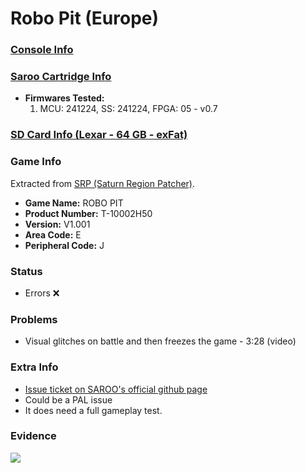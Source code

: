 # Robo Pit (Europe)

### [Console Info](../../../../../Info/Consoles/VA13/README.md)

### [Saroo Cartridge Info](../../../../../Info/Cartridges/GuangzhouSanStarOnlineShop/1.6/README.md)

- <b>Firmwares Tested:</b>
  1. MCU: 241224, SS: 241224, FPGA: 05 - v0.7

### [SD Card Info (Lexar - 64 GB - exFat)](../../../../../Info/SdCards/Lexar/64GB/exfat/README.md)

### Game Info

Extracted from [SRP (Saturn Region Patcher)](https://segaxtreme.net/resources/saturn-region-patcher.81/download).

- <b>Game Name:</b> ROBO PIT
- <b>Product Number:</b> T-10002H50
- <b>Version:</b> V1.001
- <b>Area Code:</b> E
- <b>Peripheral Code:</b> J

### Status

- Errors :x:

### Problems

- Visual glitches on battle and then freezes the game - 3:28 (video)

### Extra Info

- [Issue ticket on SAROO's official github page](https://github.com/tpunix/SAROO/issues/285)
- Could be a PAL issue
- It does need a full gameplay test.

### Evidence

[![](https://img.youtube.com/vi/T_VlZT1NsDI/0.jpg)](https://www.youtube.com/watch?v=T_VlZT1NsDI)
